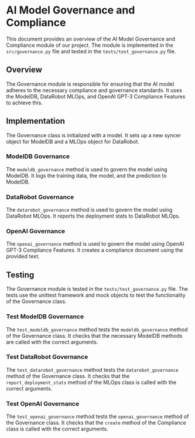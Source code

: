 # AI Model Governance and Compliance

This document provides an overview of the AI Model Governance and Compliance module of our project. The module is implemented in the `src/governance.py` file and tested in the `tests/test_governance.py` file.

## Overview

The Governance module is responsible for ensuring that the AI model adheres to the necessary compliance and governance standards. It uses the ModelDB, DataRobot MLOps, and OpenAI GPT-3 Compliance Features to achieve this.

## Implementation

The Governance class is initialized with a model. It sets up a new syncer object for ModelDB and a MLOps object for DataRobot.

### ModelDB Governance

The `modeldb_governance` method is used to govern the model using ModelDB. It logs the training data, the model, and the prediction to ModelDB.

### DataRobot Governance

The `datarobot_governance` method is used to govern the model using DataRobot MLOps. It reports the deployment stats to DataRobot MLOps.

### OpenAI Governance

The `openai_governance` method is used to govern the model using OpenAI GPT-3 Compliance Features. It creates a compliance document using the provided text.

## Testing

The Governance module is tested in the `tests/test_governance.py` file. The tests use the unittest framework and mock objects to test the functionality of the Governance class.

### Test ModelDB Governance

The `test_modeldb_governance` method tests the `modeldb_governance` method of the Governance class. It checks that the necessary ModelDB methods are called with the correct arguments.

### Test DataRobot Governance

The `test_datarobot_governance` method tests the `datarobot_governance` method of the Governance class. It checks that the `report_deployment_stats` method of the MLOps class is called with the correct arguments.

### Test OpenAI Governance

The `test_openai_governance` method tests the `openai_governance` method of the Governance class. It checks that the `create` method of the Compliance class is called with the correct arguments.
